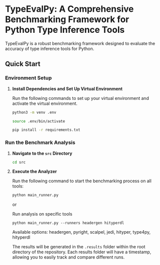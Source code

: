 # TypeEvalPy: A Comprehensive Benchmarking Framework for Python Type Inference Tools

TypeEvalPy is a robust benchmarking framework designed to evaluate the accuracy of type inference tools for Python.

## Quick Start

### Environment Setup

1. **Install Dependencies and Set Up Virtual Environment**

   Run the following commands to set up your virtual environment and activate the virtual environment.

   ```bash
   python3 -m venv .env
   ```

   ```bash
   source .env/bin/activate
   ```

   ```bash
   pip install -r requirements.txt
   ```


### Run the Benchmark Analysis

1. **Navigate to the `src` Directory**

   ```bash
   cd src
   ```

2. **Execute the Analyzer**

   Run the following command to start the benchmarking process on all tools:

   ```bash
   python main_runner.py
   ```

   or

   Run analysis on specific tools

   ```
   python main_runner.py --runners headergen hityperdl
   ```

   Available options: headergen, pyright, scalpel, jedi, hityper, type4py, hityperdl

   The results will be generated in the `.results` folder within the root directory of the repository. Each results folder will have a timestamp, allowing you to easily track and compare different runs.
